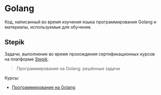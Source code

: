 # Golang

Код, написанный во время изучения языка программирования Golang и материалы, используемые для обучения.

## Stepik

Задачи, выполнение во время прохождения сертификационных курсов на платформе [Stepik](https://stepik.org/). 

> Программирование на Golang: решённые задачи

Курсы:
+ [Программирование на Golang](https://stepik.org/54403)